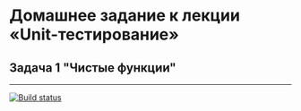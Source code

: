 # Домашнее задание к лекции «Unit-тестирование»

## Задача 1 "Чистые функции"

--------------------------

[![Build status](https://ci.appveyor.com/api/projects/status/9g25us8v8746doe9?svg=true)](https://ci.appveyor.com/project/deizee/ajs-tests-1)

